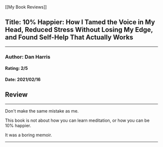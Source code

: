 [[My Book Reviews]]

 
 ## Title: 10% Happier: How I Tamed the Voice in My Head, Reduced Stress Without Losing My Edge, and Found Self-Help That Actually Works
 ---
 ### Author: Dan Harris
 #### Rating: 2/5
 #### Date: 2021/02/16


 ## Review
 ---
 Don't make the same mistake as me.   
  
This book is not about how you can learn meditation, or how you can be 10% happier.   
  
It was a boring memoir.



 ---
 